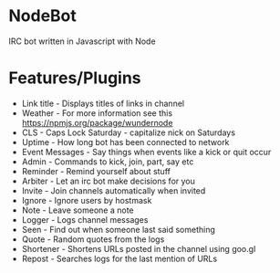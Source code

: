 NodeBot
=======

IRC bot written in Javascript with Node

Features/Plugins
=======
* Link title     - Displays titles of links in channel
* Weather        - For more information see this https://npmjs.org/package/wundernode
* CLS            - Caps Lock Saturday - capitalize nick on Saturdays
* Uptime         - How long bot has been connected to network
* Event Messages - Say things when events like a kick or quit occur 
* Admin          - Commands to kick, join, part, say etc
* Reminder       - Remind yourself about stuff
* Arbiter        - Let an irc bot make decisions for you
* Invite         - Join channels automatically when invited
* Ignore         - Ignore users by hostmask 
* Note           - Leave someone a note
* Logger         - Logs channel messages
* Seen           - Find out when someone last said something
* Quote          - Random quotes from the logs
* Shortener      - Shortens URLs posted in the channel using goo.gl
* Repost         - Searches logs for the last mention of URLs